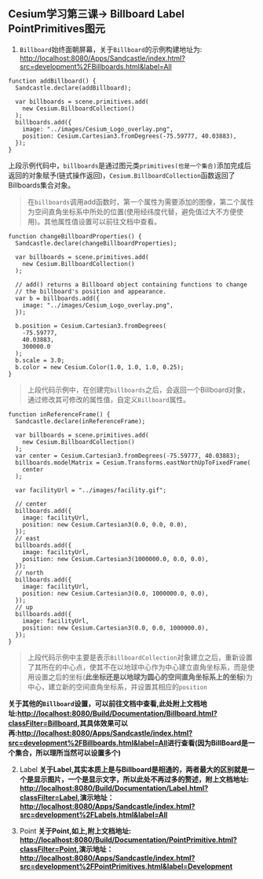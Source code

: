 ## Cesium学习第三课-> Billboard Label PointPrimitives图元

1. ``Billboard``始终面朝屏幕，关于``Billboard``的示例构建地址为: <http://localhost:8080/Apps/Sandcastle/index.html?src=development%2FBillboards.html&label=All>

```
function addBillboard() {
  Sandcastle.declare(addBillboard);

  var billboards = scene.primitives.add(
    new Cesium.BillboardCollection()
  );
  billboards.add({
    image: "../images/Cesium_Logo_overlay.png",
    position: Cesium.Cartesian3.fromDegrees(-75.59777, 40.03883),
  });
}
```
上段示例代码中，``billboards``是通过图元类``primitives(也是一个集合)``添加完成后返回的对象赋予(链式操作返回)，``Cesium.BillboardCollection``函数返回了Billboards集合对象。
> 在``billboards``调用add函数时，第一个属性为需要添加的图像，第二个属性为空间直角坐标系中所处的位置(使用经纬度代替，避免值过大不方便使用)。其他属性值设置可以前往文档中查看。

```
function changeBillboardProperties() {
  Sandcastle.declare(changeBillboardProperties);

  var billboards = scene.primitives.add(
    new Cesium.BillboardCollection()
  );

  // add() returns a Billboard object containing functions to change
  // the billboard's position and appearance.
  var b = billboards.add({
    image: "../images/Cesium_Logo_overlay.png",
  });

  b.position = Cesium.Cartesian3.fromDegrees(
    -75.59777,
    40.03883,
    300000.0
  );
  b.scale = 3.0;
  b.color = new Cesium.Color(1.0, 1.0, 1.0, 0.25);
}
```
> 上段代码示例中，在创建完``billboards``之后，会返回一个Billboard对象，通过修改其可修改的属性值，自定义``Billboard``属性。

```
function inReferenceFrame() {
  Sandcastle.declare(inReferenceFrame);

  var billboards = scene.primitives.add(
    new Cesium.BillboardCollection()
  );
  var center = Cesium.Cartesian3.fromDegrees(-75.59777, 40.03883);
  billboards.modelMatrix = Cesium.Transforms.eastNorthUpToFixedFrame(
    center
  );

  var facilityUrl = "../images/facility.gif";

  // center
  billboards.add({
    image: facilityUrl,
    position: new Cesium.Cartesian3(0.0, 0.0, 0.0),
  });
  // east
  billboards.add({
    image: facilityUrl,
    position: new Cesium.Cartesian3(1000000.0, 0.0, 0.0),
  });
  // north
  billboards.add({
    image: facilityUrl,
    position: new Cesium.Cartesian3(0.0, 1000000.0, 0.0),
  });
  // up
  billboards.add({
    image: facilityUrl,
    position: new Cesium.Cartesian3(0.0, 0.0, 1000000.0),
  });
}
```
> 上段代码示例中主要是表示``BillboardCollection``对象建立之后，重新设置了其所在的中心点，使其不在以地球中心作为中心建立直角坐标系，而是使用设置之后的坐标(**此坐标还是以地球为圆心的空间直角坐标系上的坐标**)为中心，建立新的空间直角坐标系，并设置其相应的``position``


**关于其他的``Billboard``设置，可以前往文档中查看,此处附上文档地址:<http://localhost:8080/Build/Documentation/Billboard.html?classFilter=Billboard>,其具体效果可以再:<http://localhost:8080/Apps/Sandcastle/index.html?src=development%2FBillboards.html&label=All>进行查看(因为BillBoard是一个集合，所以理所当然可以设置多个)**

2. Label
**关于Label,其实本质上是与Billboard是相通的，两者最大的区别就是一个是显示图片，一个是显示文字，所以此处不再过多的赘述，附上文档地址: <http://localhost:8080/Build/Documentation/Label.html?classFilter=Label>,演示地址：<http://localhost:8080/Apps/Sandcastle/index.html?src=development%2FLabels.html&label=All>**

3. Point
**关于Point,如上,附上文档地址: <http://localhost:8080/Build/Documentation/PointPrimitive.html?classFilter=Point>,演示地址：<http://localhost:8080/Apps/Sandcastle/index.html?src=development%2FPointPrimitives.html&label=Development>**